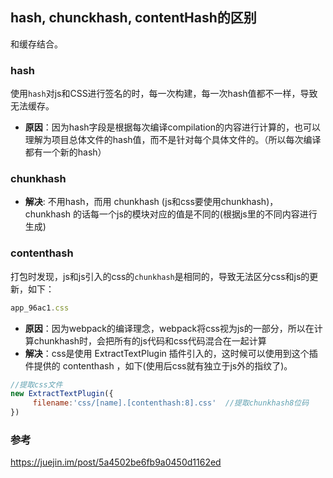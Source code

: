 ## hash, chunckhash, contentHash的区别

和缓存结合。

### hash

使用`hash`对js和CSS进行签名的时，每一次构建，每一次hash值都不一样，导致无法缓存。

- **原因**：因为hash字段是根据每次编译compilation的内容进行计算的，也可以理解为项目总体文件的hash值，而不是针对每个具体文件的。（所以每次编译都有一个新的hash）

### chunkhash

- **解决**: 不用hash，而用 chunkhash (js和css要使用chunkhash)， chunkhash 的话每一个js的模块对应的值是不同的(根据js里的不同内容进行生成)

### contenthash

打包时发现，js和js引入的css的`chunkhash`是相同的，导致无法区分css和js的更新，如下：

```javascript
app_96ac1.css
```

- **原因**：因为webpack的编译理念，webpack将css视为js的一部分，所以在计算chunkhash时，会把所有的js代码和css代码混合在一起计算
- **解决**：css是使用 ExtractTextPlugin 插件引入的，这时候可以使用到这个插件提供的 contenthash ，如下(使用后css就有独立于js外的指纹了)。

```javascript
//提取css文件
new ExtractTextPlugin({
     filename:'css/[name].[contenthash:8].css'  //提取chunkhash8位码
})
```


### 参考

https://juejin.im/post/5a4502be6fb9a0450d1162ed